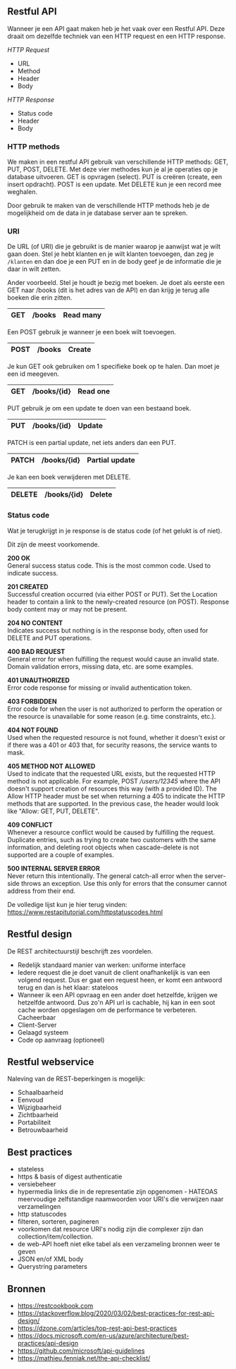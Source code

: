 ## Restful API

Wanneer je een API gaat maken heb je het vaak over een Restful API. Deze draait om dezelfde techniek van een HTTP request en een HTTP response.

_HTTP Request_
- URL
- Method
- Header
- Body

_HTTP Response_
- Status code
- Header
- Body

### HTTP methods

We maken in een restful API gebruik van verschillende HTTP methods: GET, PUT, POST, DELETE.
Met deze vier methodes kun je al je operaties op je database uitvoeren.
GET is opvragen (select). 
PUT is creëren (create, een insert opdracht).
POST is een update.
Met DELETE kun je een record mee weghalen.

Door gebruik te maken van de verschillende HTTP methods heb je de mogelijkheid om de data in je database server aan te spreken.

### URI

De URL (of URI) die je gebruikt is de manier waarop je aanwijst wat je wilt gaan doen.
Stel je hebt klanten en je wilt klanten toevoegen, dan zeg je `/klanten` en dan doe je een PUT en in de body geef je de informatie die je daar in wilt zetten.

Ander voorbeeld. Stel je houdt je bezig met boeken. Je doet als eerste een GET naar /books (dit is het adres van de API) en dan krijg je terug alle boeken die erin zitten.

| GET        | /books           | Read many  |
| ------------- |:-------------:| -----:|
	
Een POST gebruik je wanneer je een boek wilt toevoegen.

| POST        | /books           | Create  |
| ------------- |:-------------:| -----:|

Je kun GET ook gebruiken om 1 specifieke boek op te halen. Dan moet je een id meegeven.

| GET        | /books/{id}           | Read one  |
| ------------- |:-------------:| -----:|

PUT gebruik je om een update te doen van een bestaand boek.

| PUT        | /books/{id}           | Update  |
| ------------- |:-------------:| -----:|

PATCH is een partial update, net iets anders dan een PUT.

| PATCH        | /books/{id}           | Partial update  |
| ------------- |:-------------:| -----:|

Je kan een boek verwijderen met DELETE.

| DELETE        | /books/{id}           | Delete  |
| ------------- |:-------------:| -----:|

### Status code

Wat je terugkrijgt in je response is de status code (of het gelukt is of niet).

Dit zijn de meest voorkomende.

__200 OK__ <br/>
General success status code. This is the most common code. Used to indicate success.

__201 CREATED__ <br/>
Successful creation occurred (via either POST or PUT). Set the Location header to contain a link to the newly-created resource (on POST). Response body content may or may not be present.

__204 NO CONTENT__ <br/>
Indicates success but nothing is in the response body, often used for DELETE and PUT operations.

__400 BAD REQUEST__ <br/>
General error for when fulfilling the request would cause an invalid state. Domain validation errors, missing data, etc. are some examples.

__401 UNAUTHORIZED__ <br/>
Error code response for missing or invalid authentication token.

__403 FORBIDDEN__ <br/>
Error code for when the user is not authorized to perform the operation or the resource is unavailable for some reason (e.g. time constraints, etc.).

__404 NOT FOUND__ <br/>
Used when the requested resource is not found, whether it doesn't exist or if there was a 401 or 403 that, for security reasons, the service wants to mask.

__405 METHOD NOT ALLOWED__ <br/>
Used to indicate that the requested URL exists, but the requested HTTP method is not applicable. For example, POST _/users/12345_ where the API doesn't support creation of resources this way (with a provided ID). The Allow HTTP header must be set when returning a 405 to indicate the HTTP methods that are supported. In the previous case, the header would look like "Allow: GET, PUT, DELETE".

__409 CONFLICT__ <br/>
Whenever a resource conflict would be caused by fulfilling the request. Duplicate entries, such as trying to create two customers with the same information, and deleting root objects when cascade-delete is not supported are a couple of examples.

__500 INTERNAL SERVER ERROR__ <br/>
Never return this intentionally. The general catch-all error when the server-side throws an exception. Use this only for errors that the consumer cannot address from their end.

De volledige lijst kun je hier terug vinden: https://www.restapitutorial.com/httpstatuscodes.html

## Restful design

De REST architectuurstijl beschrijft zes voordelen.
- Redelijk standaard manier van werken: uniforme interface
- Iedere request die je doet vanuit de client onafhankelijk is van een volgend request. Dus er gaat een request heen, er komt een antwoord terug en dan is het klaar: stateloos
- Wanneer ik een API opvraag en een ander doet hetzelfde, krijgen we hetzelfde antwoord. Dus zo'n API url is cachable, hij kan in een soot cache worden opgeslagen om de performance te verbeteren. Cacheerbaar
- Client-Server
- Gelaagd systeem
- Code op aanvraag (optioneel)

## Restful webservice

Naleving van de REST-beperkingen is mogelijk:
- Schaalbaarheid
- Eenvoud
- Wijzigbaarheid
- Zichtbaarheid
- Portabiliteit
- Betrouwbaarheid

## Best practices

- stateless
- https & basis of digest authenticatie
- versiebeheer
- hypermedia links die in de representatie zijn opgenomen - HATEOAS
meervoudige zelfstandige naamwoorden voor URI's die verwijzen naar verzamelingen
- http statuscodes
- filteren, sorteren, pagineren
- voorkomen dat resource URI's nodig zijn die complexer zijn dan collection/item/collection.
- de web-API hoeft niet elke tabel als een verzameling bronnen weer te geven
- JSON en/of XML body
- Querystring parameters

## Bronnen

- https://restcookbook.com
- https://stackoverflow.blog/2020/03/02/best-practices-for-rest-api-design/
- https://dzone.com/articles/top-rest-api-best-practices
- https://docs.microsoft.com/en-us/azure/architecture/best-practices/api-design
- https://github.com/microsoft/api-guidelines
- https://mathieu.fenniak.net/the-api-checklist/
